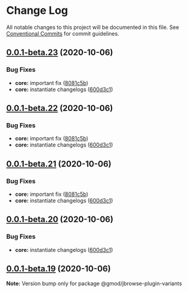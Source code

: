 # Change Log

All notable changes to this project will be documented in this file.
See [Conventional Commits](https://conventionalcommits.org) for commit guidelines.

## [0.0.1-beta.23](https://github.com/GMOD/jbrowse-components/compare/@gmod/jbrowse-plugin-variants@0.0.1-beta.18...@gmod/jbrowse-plugin-variants@0.0.1-beta.23) (2020-10-06)

### Bug Fixes

- **core:** important fix ([8081c5b](https://github.com/GMOD/jbrowse-components/commit/8081c5b755b0a40df227b5ec7cc884dac78be140))
- **core:** instantiate changelogs ([600d3c1](https://github.com/GMOD/jbrowse-components/commit/600d3c1ae698fd1faa483b7320b67611f7dfdf70))

## [0.0.1-beta.22](https://github.com/GMOD/jbrowse-components/compare/@gmod/jbrowse-plugin-variants@0.0.1-beta.18...@gmod/jbrowse-plugin-variants@0.0.1-beta.22) (2020-10-06)

### Bug Fixes

- **core:** important fix ([8081c5b](https://github.com/GMOD/jbrowse-components/commit/8081c5b755b0a40df227b5ec7cc884dac78be140))
- **core:** instantiate changelogs ([600d3c1](https://github.com/GMOD/jbrowse-components/commit/600d3c1ae698fd1faa483b7320b67611f7dfdf70))

## [0.0.1-beta.21](https://github.com/GMOD/jbrowse-components/compare/@gmod/jbrowse-plugin-variants@0.0.1-beta.18...@gmod/jbrowse-plugin-variants@0.0.1-beta.21) (2020-10-06)

### Bug Fixes

- **core:** important fix ([8081c5b](https://github.com/GMOD/jbrowse-components/commit/8081c5b755b0a40df227b5ec7cc884dac78be140))
- **core:** instantiate changelogs ([600d3c1](https://github.com/GMOD/jbrowse-components/commit/600d3c1ae698fd1faa483b7320b67611f7dfdf70))

## [0.0.1-beta.20](https://github.com/GMOD/jbrowse-components/compare/@gmod/jbrowse-plugin-variants@0.0.1-beta.18...@gmod/jbrowse-plugin-variants@0.0.1-beta.20) (2020-10-06)

### Bug Fixes

- **core:** instantiate changelogs ([600d3c1](https://github.com/GMOD/jbrowse-components/commit/600d3c1ae698fd1faa483b7320b67611f7dfdf70))

## [0.0.1-beta.19](https://github.com/GMOD/jbrowse-components/compare/@gmod/jbrowse-plugin-variants@0.0.1-beta.18...@gmod/jbrowse-plugin-variants@0.0.1-beta.19) (2020-10-06)

**Note:** Version bump only for package @gmod/jbrowse-plugin-variants
